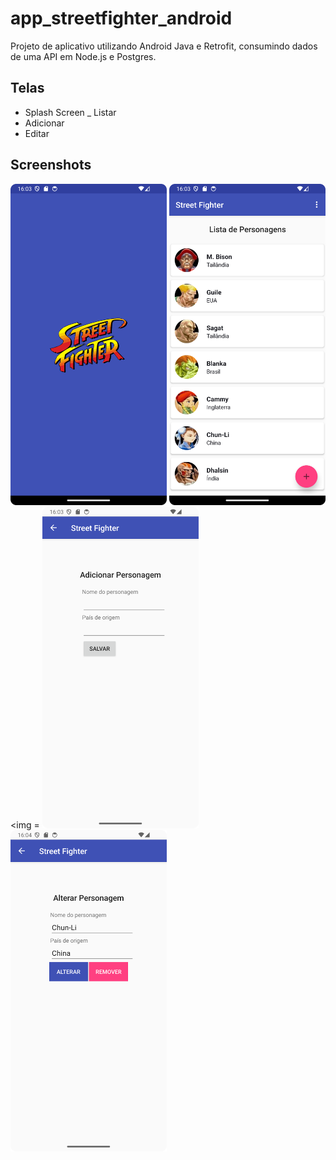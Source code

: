 # app_streetfighter_android

Projeto de aplicativo utilizando Android Java e Retrofit, consumindo dados de uma API em Node.js e Postgres.

## Telas
- Splash Screen
_ Listar
- Adicionar
- Editar

## Screenshots
<img src="https://github.com/rlhorochovec/app_streetfighter_android/blob/develop/screenshots/splash_screen.png" width="250" /> <img src="https://github.com/rlhorochovec/app_streetfighter_android/blob/develop/screenshots/list_fighters.png" width="250" /> <img =
<img src="https://github.com/rlhorochovec/app_streetfighter_android/blob/develop/screenshots/create_fighter.png" width="250" /> <img src="https://github.com/rlhorochovec/app_streetfighter_android/blob/develop/screenshots/edit_fighter.png" width="250" />